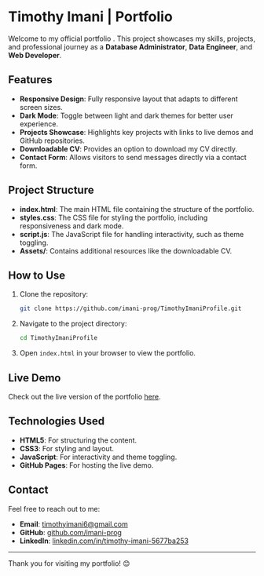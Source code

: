 # Timothy Imani | Portfolio

Welcome to my official portfolio . This project showcases my skills, projects, and professional journey as a **Database Administrator**, **Data Engineer**, and **Web Developer**.

## Features

- **Responsive Design**: Fully responsive layout that adapts to different screen sizes.
- **Dark Mode**: Toggle between light and dark themes for better user experience.
- **Projects Showcase**: Highlights key projects with links to live demos and GitHub repositories.
- **Downloadable CV**: Provides an option to download my CV directly.
- **Contact Form**: Allows visitors to send messages directly via a contact form.

## Project Structure

- **index.html**: The main HTML file containing the structure of the portfolio.
- **styles.css**: The CSS file for styling the portfolio, including responsiveness and dark mode.
- **script.js**: The JavaScript file for handling interactivity, such as theme toggling.
- **Assets/**: Contains additional resources like the downloadable CV.

## How to Use

1. Clone the repository:
   ```bash
   git clone https://github.com/imani-prog/TimothyImaniProfile.git
   ```
2. Navigate to the project directory:
   ```bash
   cd TimothyImaniProfile
   ```
3. Open `index.html` in your browser to view the portfolio.

## Live Demo

Check out the live version of the portfolio [here](https://imani-prog.github.io/TimothyImaniProfile/).

## Technologies Used

- **HTML5**: For structuring the content.
- **CSS3**: For styling and layout.
- **JavaScript**: For interactivity and theme toggling.
- **GitHub Pages**: For hosting the live demo.

## Contact

Feel free to reach out to me:

- **Email**: [timothyimani6@gmail.com](mailto:timothyimani6@gmail.com)
- **GitHub**: [github.com/imani-prog](https://github.com/imani-prog)
- **LinkedIn**: [linkedin.com/in/timothy-imani-5677ba253](https://www.linkedin.com/in/timothy-imani-5677ba253)

---

Thank you for visiting my portfolio! 😊
